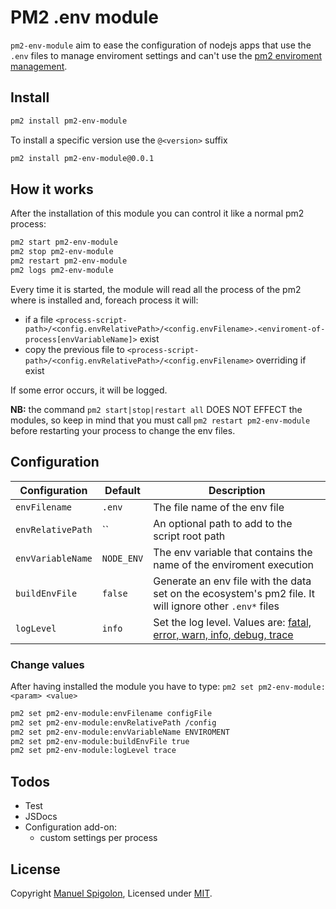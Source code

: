 # PM2 .env module

`pm2-env-module` aim to ease the configuration of nodejs apps that use the `.env` files to manage enviroment settings and can't use the [pm2 enviroment management](http://pm2.keymetrics.io/docs/usage/environment/).


## Install

```sh
pm2 install pm2-env-module
```

To install a specific version use the `@<version>` suffix

```sh
pm2 install pm2-env-module@0.0.1
```


## How it works

After the installation of this module you can control it like a normal pm2 process:

```sh
pm2 start pm2-env-module
pm2 stop pm2-env-module
pm2 restart pm2-env-module
pm2 logs pm2-env-module
```

Every time it is started, the module will read all the process of the pm2 where is installed and, foreach process it will:
+ if a file `<process-script-path>/<config.envRelativePath>/<config.envFilename>.<enviroment-of-process[envVariableName]>` exist
+ copy the previous file to `<process-script-path>/<config.envRelativePath>/<config.envFilename>` overriding if exist

If some error occurs, it will be logged.

**NB:** the command `pm2 start|stop|restart all` DOES NOT EFFECT the modules, so keep in mind that you must call `pm2 restart pm2-env-module` before restarting your process to change the env files.


## Configuration

| Configuration | Default | Description
| ------------- | ------- | -----------
| `envFilename`     | `.env`     | The file name of the env file
| `envRelativePath` | ``         | An optional path to add to the script root path
| `envVariableName` | `NODE_ENV` | The env variable that contains the name of the enviroment execution
| `buildEnvFile`    | `false`    | Generate an env file with the data set on the ecosystem's pm2 file. It will ignore other `.env*` files
| `logLevel`        | `info`     | Set the log level. Values are: [fatal, error, warn, info, debug, trace](https://getpino.io/#/docs/API?id=level)


### Change values

After having installed the module you have to type: `pm2 set pm2-env-module:<param> <value>`

```sh
pm2 set pm2-env-module:envFilename configFile
pm2 set pm2-env-module:envRelativePath /config
pm2 set pm2-env-module:envVariableName ENVIROMENT
pm2 set pm2-env-module:buildEnvFile true
pm2 set pm2-env-module:logLevel trace
```


## Todos

+ Test
+ JSDocs
+ Configuration add-on:
    + custom settings per process


## License

Copyright [Manuel Spigolon](https://github.com/Eomm), Licensed under [MIT](./LICENSE).
